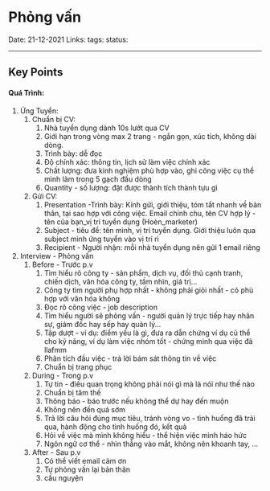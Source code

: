 # Phỏng vấn
Date: 21-12-2021
Links:
tags: 
status: 

---
## Key Points


#### Quá Trình:

1. Ứng Tuyển:
	1. Chuẩn bị CV: 
		1. Nhà tuyển dụng dành 10s lướt qua CV
		2. Giới hạn trong vòng max 2 trang - ngắn gọn, xúc tích, không dài dòng.
		3. Trình bày: dễ đọc
		4. Độ chính xác: thông tin, lịch sử làm việc chính xác
		5. Chất lượng: đưa kinh nghiệm phù hợp vào, ghi công việc cụ thể mình làm trong 5 gạch đầu dòng
		6. Quantity - số lượng: đặt được thành tích thành tựu gì
	2. Gửi CV:
		1. Presentation -Trình bày: Kính gửi, giới thiệu, tóm tắt nhanh về bản thân, tại sao hợp với công việc. Email chỉnh chu, tên CV hợp lý - tên của bạn_vị trí tuyển dụng (Hoèn_marketer)
		2. Subject - tiêu đề: tên mình, vị trí tuyển dụng. Giới thiệu luôn qua subject mình ứng tuyển vào vị trí rì
		3. Recipient - Người nhận: mỗi nhà tuyển dụng nên gửi 1 email riêng
2. Interview - Phỏng vấn
	1. Before - Trước p.v
		1. Tìm hiểu rõ công ty - sản phẩm, dịch vụ, đối thủ cạnh tranh, chiến dịch, văn hóa công ty, tầm nhìn, giá trị...
		2. Công ty tìm người phụ hợp nhất - không phải giỏi nhất - có phù hợp với văn hóa không
		3. Đọc rõ công việc - job description
		4. Tìm hiểu người sẽ phỏng vấn - người quản lý trực tiếp hay nhân sự, giám đốc hay sếp hay quản lý...
		5. Tập dượt - ví dụ: điểm yếu là gì, đưa ra dẫn chứng ví dụ củ thể cho kỹ năng, ví dụ làm việc nhóm tốt - chứng minh qua việc đã llafmm
		6. Phân tích đầu việc - trả lời bám sát thông tin về việc 
		7. Chuẩn bị trang phục
	2. During - Trong p.v
		1. Tự tin - điều quan trọng không phải nói gì mà là nói như thế nào
		2. Chuẩn bị tâm thế
		3. Thông báo - báo trước nếu không thể dự hay đến muộn
		4. Không nên đến quá sớm
		5. Trả lời câu hỏi đúng mục tiêu, tránh vòng vo - tình huống đã trải qua, hành động cho tình huống đó, kết quả
		6. Hỏi về việc mà mình không hiểu - thể hiện việc mình háo hức
		7. Ngôn ngữ cơ thể - nhìn thẳng vào mắt, không nên khoanh tay, ...
	3. After - Sau p.v
		1. Có thể viết email cảm ơn
		2. Tự phỏng vấn lại bản thân
		3. cầu nguyện
